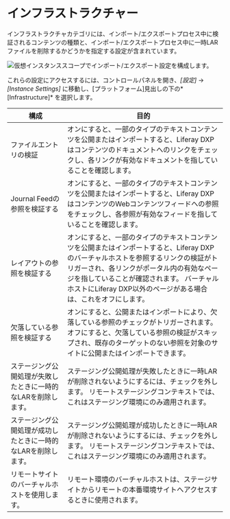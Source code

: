 # インフラストラクチャー

インフラストラクチャカテゴリには、インポート/エクスポートプロセス中に検証されるコンテンツの種類と、インポート/エクスポートプロセス中に一時LARファイルを削除するかどうかを指定する設定が含まれています。

![仮想インスタンススコープでインポート/エクスポート設定を構成します。](./infrastructure/images/01.png)

これらの設定にアクセスするには、コントロールパネルを開き、*[設定]* → *[Instance Settings]* に移動し、[プラットフォーム]見出しの下の*[Infrastructure]* を選択します。

| 構成                               | 目的                                                                                                                                                         |
| -------------------------------- | ---------------------------------------------------------------------------------------------------------------------------------------------------------- |
| ファイルエントリの検証                      | オンにすると、一部のタイプのテキストコンテンツを公開またはインポートすると、Liferay DXPはコンテンツのドキュメントへのリンクをチェックし、各リンクが有効なドキュメントを指していることを確認します。                                                    |
| Journal Feedの参照を検証する             | オンにすると、一部のタイプのテキストコンテンツを公開またはインポートすると、Liferay DXPはコンテンツのWebコンテンツフィードへの参照をチェックし、各参照が有効なフィードを指していることを確認します。                                                  |
| レイアウトの参照を検証する                    | オンにすると、一部のタイプのテキストコンテンツを公開またはインポートすると、Liferay DXPのバーチャルホストを参照するリンクの検証がトリガーされ、各リンクがポータル内の有効なページを指していることが確認されます。 バーチャルホストにLiferay DXP以外のページがある場合は、これをオフにします。 |
| 欠落している参照を検証する                    | オンにすると、公開またはインポートにより、欠落している参照のチェックがトリガーされます。 オフにすると、欠落している参照の検証がスキップされ、既存のターゲットのない参照を対象のサイトに公開またはインポートできます。                                                |
| ステージング公開処理が失敗したときに一時的なLARを削除します。 | ステージング公開処理が失敗したときに一時LARが削除されないようにするには、チェックを外します。 リモートステージングコンテキストでは、これはステージング環境にのみ適用されます。                                                                  |
| ステージング公開処理が成功したときに一時的なLARを削除します。 | ステージング公開処理が成功したときに一時LARが削除されないようにするには、チェックを外します。 リモートステージングコンテキストでは、これはステージング環境にのみ適用されます。                                                                  |
| リモートサイトのバーチャルホストを使用します。          | リモート環境のバーチャルホストは、ステージサイトからリモートの本番環境サイトへアクセスするときに使用されます。                                                                                                    |
